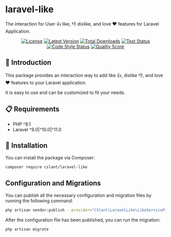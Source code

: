 # laravel-like

The interaction for User 👍 like, 👎 dislike, and love ❤️ features for Laravel Application.

<p align="center">
<a href="#"><img src="https://img.shields.io/github/license/cslant/laravel-like.svg?style=flat-square" alt="License"></a>
<a href="https://github.com/cslant/laravel-like/releases"><img src="https://img.shields.io/github/release/cslant/laravel-like.svg?style=flat-square" alt="Latest Version"></a>
<a href="https://packagist.org/packages/cslant/laravel-like"><img src="https://img.shields.io/packagist/dt/cslant/laravel-like.svg?style=flat-square" alt="Total Downloads"></a>
<a href="https://github.com/cslant/laravel-like/actions/workflows/setup_test.yml"><img src="https://img.shields.io/github/actions/workflow/status/cslant/laravel-like/setup_test.yml?label=tests&branch=main" alt="Test Status"></a>
<a href="https://github.com/cslant/laravel-like/actions/workflows/php-cs-fixer.yml"><img src="https://img.shields.io/github/actions/workflow/status/cslant/laravel-like/php-cs-fixer.yml?label=code%20style&branch=main" alt="Code Style Status"></a>
<a href="https://scrutinizer-ci.com/g/cslant/laravel-like"><img src="https://img.shields.io/scrutinizer/g/cslant/laravel-like.svg?style=flat-square" alt="Quality Score"></a>
</p>

## 📝 Introduction

This package provides an interaction way to add like 👍, dislike 👎, and love ❤️ features to your Laravel application.

It is easy to use and can be customized to fit your needs.

## 📋 Requirements

- PHP ^8.1
- Laravel ^9.0|^10.0|^11.0

## 🔧 Installation

You can install the package via Composer:

```bash
composer require cslant/laravel-like
```

## Configuration and Migrations

You can publish all the necessary configuration and migration files by running the following command:

```bash
php artisan vendor:publish --provider="CSlant\LaravelLike\LikeServiceProvider"
```

After the configuration file has been published, you can run the migration:

```bash
php artisan migrate
```
